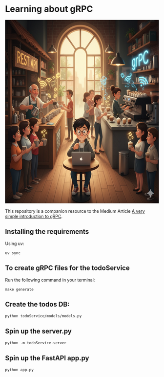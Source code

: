 # Learning about gRPC

<p align="center">
    <img src="./images/gRPC and RestAPI.png" height = 600px>
</p>

This repository is a companion resource to the Medium Article [A very simple introduction to gRPC](https://medium.com/@tituslhy/a-very-simple-introduction-to-grpc-6a666a039c03).

## Installing the requirements
Using uv:
```
uv sync
```

## To create gRPC files for the todoService
Run the following command in your terminal:
```
make generate
```

## Create the todos DB:
```
python todoService/models/models.py
```

## Spin up the server.py
```
python -m todoService.server
```

## Spin up the FastAPI app.py
```
python app.py
```